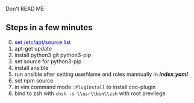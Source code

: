 Don't READ ME

## Steps in a few minutes


0. <font color=Blue> set /etc/apt/source.list </font>
1. apt-get update
2. install python3 git python3-pip
3. set source for python3-pip
4. install ansible
5. run ansible after setting userName and roles mannually in ***index.yaml***
6. set npm source
7. in vim command mode `:PlugInstall` to install coc-plugin
8. bind to zsh with `chsh -s \\usr\\bin\\zsh` with root previlege

